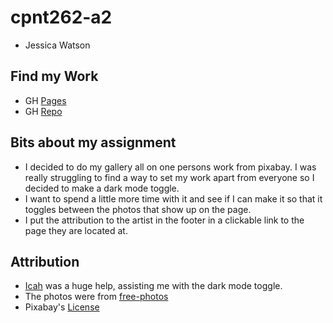 # cpnt262-a2
- Jessica Watson

## Find my Work
- GH [Pages](https://enyorose.github.io/cpnt262-a2/)
- GH [Repo](https://github.com/Enyorose/cpnt262-a2) 

## Bits about my assignment
- I decided to do my gallery all on one persons work from pixabay. I was really struggling to find a way to set my work apart from everyone so I decided to make a dark mode toggle.
- I want to spend a little more time with it and see if I can make it so that it toggles between the photos that show up on the page.
- I put the attribution to the artist in the footer in a clickable link to the page they are located at.

## Attribution
- [Icah](https://github.com/Icahpv) was a huge help, assisting me with the dark mode toggle.
- The photos were from [free-photos](https://pixabay.com/users/free-photos-242387/?tab=popular)
- Pixabay's [License](https://pixabay.com/service/license/)
